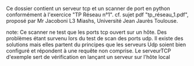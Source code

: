 Ce dossier contient un serveur tcp et un scanner de port en python conformément à l'exercice "TP Réseau n°1".
cf. sujet pdf "tp_réseau_1.pdf", 
proposé par Mr Jacoboni L3 Miashs, Université Jean Jaurès Toulouse.


note: Ce scanner ne test que les ports tcp ouvert sur un hôte. Des problèmes étant survenu lors du test de scan des ports udp. Il existe des solutions mais elles partent du principes que les serveurs Udp soient bien configuré et répondent à une requête non comprise.
Le serveurTCP d'exemple sert de vérification en lançant un serveur sur l'hôte local

